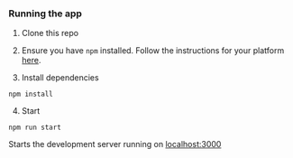 ### Running the app

1. Clone this repo 

2. Ensure you have `npm` installed. Follow the instructions for your platform [here](https://github.com/npm/npm).

3. Install dependencies

  ````
  npm install
  ````

4. Start

  ````
  npm run start
  ````

Starts the development server running on [localhost:3000](localhost:3000)
